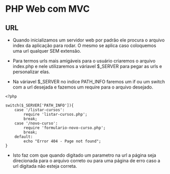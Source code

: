 # PHP Web com MVC

## URL

- Quando inicializamos um servidor web por padrão ele procura o arquivo index da aplicação para rodar. O mesmo se aplica caso coloquemos uma url qualquer SEM extensão.

- Para termos urls mais amigáveis para o usuário criaremos o arquivo index.php e nele utilizaremos a váriavel $_SERVER para pegar as urls e personalizar elas.

- Na váriavel $_SERVER no indice PATH_INFO faremos um if ou um switch com a url desejada e fazemos um require para o arquivo desejado.

```
<?php

switch($_SERVER['PATH_INFO']){
    case '/listar-cursos':
        require 'listar-cursos.php';
        break;
    case '/novo-curso':
        require 'formulario-novo-curso.php';
        break;
    default:
        echo "Error 404 - Page not found";
}
```

- Isto faz com que quando digitado um parametro na url a página seja direcionada para o arquivo correto ou para uma página de erro caso a url digitada não esteja correta.
